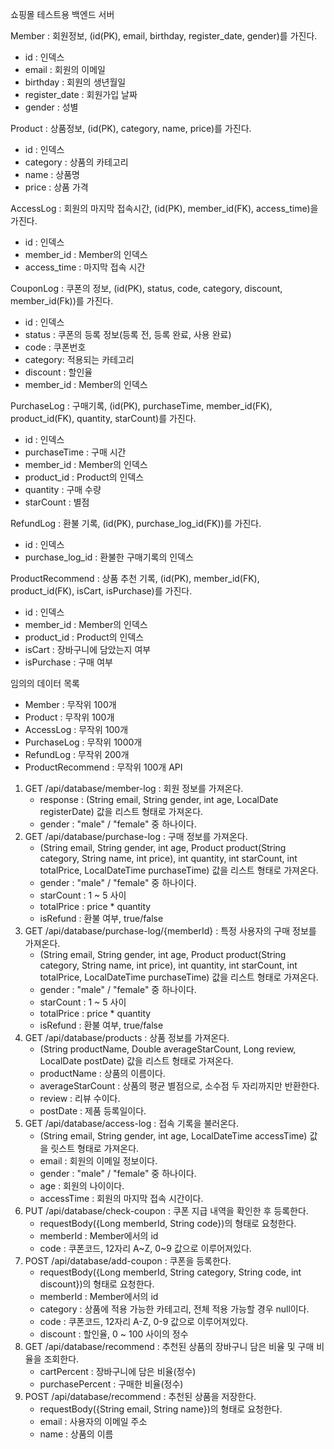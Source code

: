 쇼핑몰 테스트용 백엔드 서버

Member : 회원정보, (id(PK), email, birthday, register_date, gender)를 가진다.
- id : 인덱스
- email : 회원의 이메일
- birthday : 회원의 생년월일
- register_date : 회원가입 날짜
- gender : 성별

Product : 상품정보, (id(PK), category, name, price)를 가진다.
- id : 인덱스
- category : 상품의 카테고리
- name : 상품명
- price : 상품 가격

AccessLog : 회원의 마지막 접속시간, (id(PK), member_id(FK), access_time)을 가진다.
- id : 인덱스
- member_id : Member의 인덱스
- access_time : 마지막 접속 시간

CouponLog : 쿠폰의 정보, (id(PK), status, code, category, discount, member_id(Fk))를 가진다.
- id : 인덱스
- status : 쿠폰의 등록 정보(등록 전, 등록 완료, 사용 완료)
- code : 쿠폰번호
- category: 적용되는 카테고리
- discount : 할인율
- member_id : Member의 인덱스

PurchaseLog : 구매기록, (id(PK), purchaseTime, member_id(FK), product_id(FK), quantity, starCount)를 가진다.
- id : 인덱스
- purchaseTime : 구매 시간
- member_id : Member의 인덱스
- product_id : Product의 인덱스
- quantity : 구매 수량
- starCount : 별점

RefundLog : 환불 기록, (id(PK), purchase_log_id(FK))를 가진다.
- id : 인덱스
- purchase_log_id : 환불한 구매기록의 인덱스

ProductRecommend : 상품 추천 기록, (id(PK), member_id(FK), product_id(FK), isCart, isPurchase)를 가진다.
- id : 인덱스
- member_id : Member의 인덱스
- product_id : Product의 인덱스
- isCart : 장바구니에 담았는지 여부
- isPurchase : 구매 여부

임의의 데이터 목록
- Member : 무작위 100개
- Product : 무작위 100개
- AccessLog : 무작위 100개
- PurchaseLog : 무작위 1000개
- RefundLog : 무작위 200개
- ProductRecommend : 무작위 100개
API
1. GET /api/database/member-log : 회원 정보를 가져온다.
   - response : (String email, String gender, int age, LocalDate registerDate) 값을 리스트 형태로 가져온다.
   - gender : "male" / "female" 중 하나이다.
2. GET /api/database/purchase-log : 구매 정보를 가져온다.
   - (String email, String gender, int age, Product product(String category, String name, int price), int quantity, int starCount, int totalPrice, LocalDateTime purchaseTime) 값을 리스트 형태로 가져온다.
   - gender : "male" / "female" 중 하나이다.
   - starCount : 1 ~ 5 사이
   - totalPrice : price * quantity
   - isRefund : 환불 여부, true/false
3. GET /api/database/purchase-log/{memberId} : 특정 사용자의 구매 정보를 가져온다.
   - (String email, String gender, int age, Product product(String category, String name, int price), int quantity, int starCount, int totalPrice, LocalDateTime purchaseTime) 값을 리스트 형태로 가져온다.
   - gender : "male" / "female" 중 하나이다.
   - starCount : 1 ~ 5 사이
   - totalPrice : price * quantity
   - isRefund : 환불 여부, true/false
4. GET /api/database/products : 상품 정보를 가져온다.
   - (String productName, Double averageStarCount, Long review, LocalDate postDate) 값을 리스트 형태로 가져온다.
   -  productName : 상품의 이름이다.
   -  averageStarCount : 상품의 평균 별점으로, 소수점 두 자리까지만 반환한다.
   -  review : 리뷰 수이다.
   -  postDate : 제품 등록일이다. 
5. GET /api/database/access-log : 접속 기록을 불러온다.
   - (String email, String gender, int age, LocalDateTime accessTime) 값을 릿스트 형태로 가져온다.
   - email : 회원의 이메일 정보이다.
   - gender : "male" / "female" 중 하나이다.
   - age : 회원의 나이이다.
   - accessTime : 회원의 마지막 접속 시간이다.
6. PUT /api/database/check-coupon : 쿠폰 지급 내역을 확인한 후 등록한다.
    - requestBody({Long memberId, String code})의 형태로 요청한다.
    - memberId : Member에서의 id
    - code : 쿠폰코드, 12자리 A~Z, 0~9 값으로 이루어져있다.
7. POST /api/database/add-coupon : 쿠폰을 등록한다.
   - requestBody({Long memberId, String category, String code, int discount})의 형태로 요청한다.
   - memberId : Member에서의 id
   - category : 상품에 적용 가능한 카테고리, 전체 적용 가능할 경우 null이다.
   - code : 쿠폰코드, 12자리 A-Z, 0-9 값으로 이루어져있다.
   - discount : 할인율, 0 ~ 100 사이의 정수
8. GET /api/database/recommend : 추천된 상품의 장바구니 담은 비율 및 구매 비율을 조회한다.
   - cartPercent : 장바구니에 담은 비율(정수)
   - purchasePercent : 구매한 비율(정수)
9. POST /api/database/recommend : 추천된 상품을 저장한다.
   - requestBody({String email, String name})의 형태로 요청한다.
   - email : 사용자의 이메일 주소
   - name : 상품의 이름
